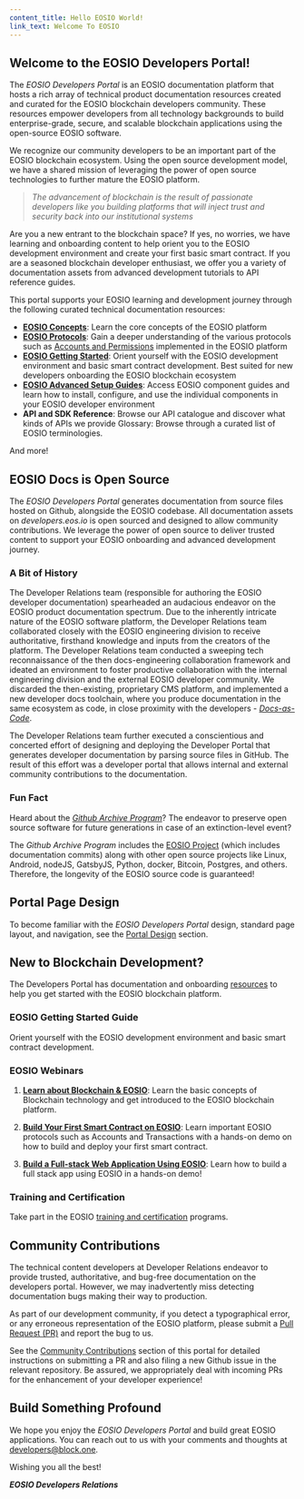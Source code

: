 ```yaml
---
content_title: Hello EOSIO World!
link_text: Welcome To EOSIO
---
```


## Welcome to the EOSIO Developers Portal!

The *EOSIO Developers Portal* is an EOSIO documentation platform that hosts a rich array of technical product documentation resources created and curated for the EOSIO blockchain developers community. These resources empower developers from all technology backgrounds to build enterprise-grade, secure, and scalable blockchain applications using the open-source EOSIO software.

We recognize our community developers to be an important part of the EOSIO blockchain ecosystem. Using the open source development model, we have a shared mission of leveraging the power of open source technologies to further mature the EOSIO platform.

> *The advancement of blockchain is the result of passionate developers like you building platforms that will inject trust and security back into our institutional systems*

Are you a new entrant to the blockchain space? If yes, no worries, we have learning and onboarding content to help orient you to the EOSIO development environment and create your first basic smart contract. If you are a seasoned blockchain developer enthusiast, we offer you a variety of documentation assets from advanced development tutorials to API reference guides.

This portal supports your EOSIO learning and development journey through the following curated technical documentation resources:

* [**EOSIO Concepts**](../20_introduction-to-eosio): Learn the core concepts of the EOSIO platform
* [**EOSIO Protocols**](../60_protocol-guides): Gain a deeper understanding of the various protocols such as [Accounts and Permissions](../60_protocol-guides/40_accounts_and_permissions.md) implemented in the EOSIO platform
* [**EOSIO Getting Started**](../30_getting-started-guide): Orient yourself with the EOSIO development environment and basic smart contract development. Best suited for new developers onboarding the EOSIO blockchain ecosystem
* [**EOSIO Advanced Setup Guides**](../35_eosio-guides): Access EOSIO component guides and learn how to install, configure, and use the individual components in your EOSIO developer environment
* **API and SDK Reference**: Browse our API catalogue and discover what kinds of APIs we provide
Glossary: Browse through a curated list of EOSIO terminologies.

And more!

## EOSIO Docs is Open Source

The *EOSIO Developers Portal* generates documentation from source files hosted on Github, alongside the EOSIO codebase. All documentation assets on *developers.eos.io* is open sourced and designed to allow community contributions. We leverage the power of open source to deliver trusted content to support your EOSIO onboarding and advanced development journey.

### A Bit of History

The Developer Relations team (responsible for authoring the EOSIO developer documentation) spearheaded an audacious endeavor on the EOSIO product documentation spectrum. Due to the inherently intricate nature of the EOSIO software platform, the Developer Relations team collaborated closely with the EOSIO engineering division to receive authoritative, firsthand knowledge and inputs from the creators of the platform. The Developer Relations team conducted a sweeping tech reconnaissance of the then docs-engineering collaboration framework and ideated an environment to foster productive collaboration with the internal engineering division and the external EOSIO developer community. We discarded the then-existing, proprietary CMS platform, and implemented a new developer docs toolchain, where you produce documentation in the same ecosystem as code, in close proximity with the developers - [*Docs-as-Code*](https://www.docslikecode.com/).

The Developer Relations team further executed a conscientious and concerted effort of designing and deploying the Developer Portal that generates developer documentation by parsing source files in GitHub. The result of this effort was a developer portal that allows internal and external community contributions to the documentation.

### Fun Fact

Heard about the [*Github Archive Program*](https://archiveprogram.github.com/)? The endeavor to preserve open source software for future generations in case of an extinction-level event? 

The *Github Archive Program* includes the [EOSIO Project](https://github.com/EOSIO) (which includes documentation commits) along with other open source projects like Linux, Android, nodeJS, GatsbyJS, Python, docker, Bitcoin, Postgres, and others. Therefore, the longevity of the EOSIO source code is guaranteed!

## Portal Page Design

To become familiar with the *EOSIO Developers Portal* design, standard page layout, and navigation, see the [Portal Design](10_portal-design) section.

## New to Blockchain Development?

The Developers Portal has documentation and onboarding [resources](../30_getting-started-guide) to help you get started with the EOSIO blockchain platform. 

### EOSIO Getting Started Guide 
Orient yourself with the EOSIO development environment and basic smart contract development.

### EOSIO Webinars

1. [**Learn about Blockchain & EOSIO**](https://eos.io/webinars/learn-about-blockchain-eosio/):
Learn the basic concepts of Blockchain technology and get introduced to the EOSIO blockchain platform. 

2. [**Build Your First Smart Contract on EOSIO**](https://eos.io/webinars/build-your-first-smart-contract-on-eosio/): 
Learn important EOSIO protocols such as Accounts and Transactions with a hands-on demo on how to build and deploy your first smart contract. 

3. [**Build a Full-stack Web Application Using EOSIO**](https://eos.io/webinars/build-a-full-stack-web-application-using-eosio/): 
Learn how to build a full stack app using EOSIO in a hands-on demo! 

### Training and Certification
Take part in the EOSIO [training and certification](https://eos.io/eosio-for-business/training-certification/) programs.


## Community Contributions

The technical content developers at Developer Relations endeavor to provide trusted, authoritative, and bug-free documentation on the developers portal. However, we may inadvertently miss detecting documentation bugs making their way to production.  

As part of our development community, if you detect a typographical error, or any erroneous representation of the EOSIO platform, please submit a [Pull Request (PR)](https://docs.github.com/en/free-pro-team@latest/github/collaborating-with-issues-and-pull-requests/creating-a-pull-request) and report the bug to us. 

See the [Community Contributions](20_community-contributions) section of this portal for detailed instructions on submitting a PR and also filing a new Github issue in the relevant repository. Be assured, we appropriately deal with incoming PRs for the enhancement of your developer experience! 

## Build Something Profound

We hope you enjoy the *EOSIO Developers Portal* and build great EOSIO applications. You can reach out to us with your comments and thoughts at developers@block.one.

Wishing you all the best!

***EOSIO Developers Relations*** 
